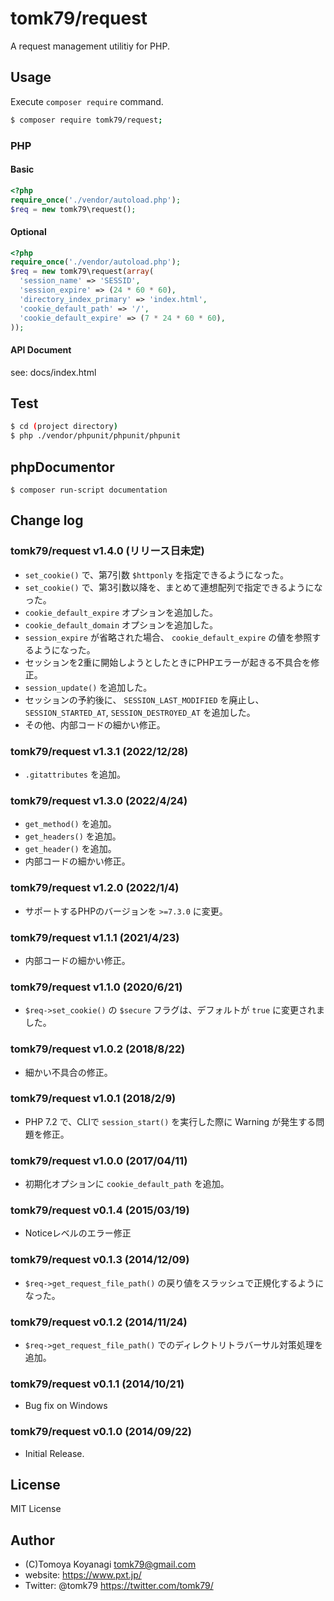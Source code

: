 tomk79/request
=======

A request management utilitiy for PHP.

## Usage

Execute `composer require` command.

```bash
$ composer require tomk79/request;
```


### PHP

#### Basic

```php
<?php
require_once('./vendor/autoload.php');
$req = new tomk79\request();
```

#### Optional

```php
<?php
require_once('./vendor/autoload.php');
$req = new tomk79\request(array(
  'session_name' => 'SESSID',
  'session_expire' => (24 * 60 * 60),
  'directory_index_primary' => 'index.html',
  'cookie_default_path' => '/',
  'cookie_default_expire' => (7 * 24 * 60 * 60),
));
```

#### API Document

see: docs/index.html


## Test

```bash
$ cd (project directory)
$ php ./vendor/phpunit/phpunit/phpunit
```

## phpDocumentor

```
$ composer run-script documentation
```


## Change log

### tomk79/request v1.4.0 (リリース日未定)

- `set_cookie()` で、第7引数 `$httponly` を指定できるようになった。
- `set_cookie()` で、第3引数以降を、まとめて連想配列で指定できるようになった。
- `cookie_default_expire` オプションを追加した。
- `cookie_default_domain` オプションを追加した。
- `session_expire` が省略された場合、 `cookie_default_expire` の値を参照するようになった。
- セッションを2重に開始しようとしたときにPHPエラーが起きる不具合を修正。
- `session_update()` を追加した。
- セッションの予約後に、 `SESSION_LAST_MODIFIED` を廃止し、 `SESSION_STARTED_AT`, `SESSION_DESTROYED_AT` を追加した。
- その他、内部コードの細かい修正。

### tomk79/request v1.3.1 (2022/12/28)

- `.gitattributes` を追加。

### tomk79/request v1.3.0 (2022/4/24)

- `get_method()` を追加。
- `get_headers()` を追加。
- `get_header()` を追加。
- 内部コードの細かい修正。

### tomk79/request v1.2.0 (2022/1/4)

- サポートするPHPのバージョンを `>=7.3.0` に変更。

### tomk79/request v1.1.1 (2021/4/23)

- 内部コードの細かい修正。

### tomk79/request v1.1.0 (2020/6/21)

- `$req->set_cookie()` の `$secure` フラグは、デフォルトが `true` に変更されました。

### tomk79/request v1.0.2 (2018/8/22)

- 細かい不具合の修正。

### tomk79/request v1.0.1 (2018/2/9)

- PHP 7.2 で、CLIで `session_start()` を実行した際に Warning が発生する問題を修正。

### tomk79/request v1.0.0 (2017/04/11)

- 初期化オプションに `cookie_default_path` を追加。

### tomk79/request v0.1.4 (2015/03/19)

- Noticeレベルのエラー修正

### tomk79/request v0.1.3 (2014/12/09)

- `$req->get_request_file_path()` の戻り値をスラッシュで正規化するようになった。

### tomk79/request v0.1.2 (2014/11/24)

- `$req->get_request_file_path()` でのディレクトリトラバーサル対策処理を追加。

### tomk79/request v0.1.1 (2014/10/21)

- Bug fix on Windows

### tomk79/request v0.1.0 (2014/09/22)

- Initial Release.


## License

MIT License


## Author

- (C)Tomoya Koyanagi <tomk79@gmail.com>
- website: <https://www.pxt.jp/>
- Twitter: @tomk79 <https://twitter.com/tomk79/>
